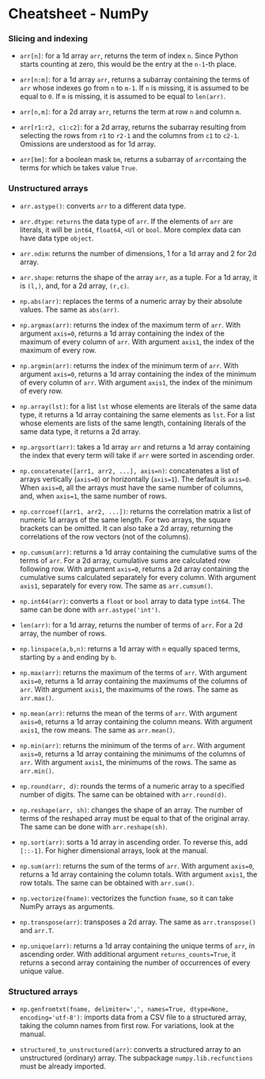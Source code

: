 # Cheatsheet - NumPy

### Slicing and indexing

* `arr[n]`: for a 1d array `arr`, returns the term of index `n`. Since Python starts counting at zero, this would be the entry at the `n-1`-th place.

* `arr[n:m]`: for a 1d array `arr`, returns a subarray containing the terms of `arr` whose indexes go from `n` to `m-1`. If `n` is missing, it is assumed to be equal to `0`. If `m` is missing, it is assumed to be equal to `len(arr)`.

* `arr[n,m]`: for a 2d array `arr`, returns the term at row `n` and  column `m`.

* `arr[r1:r2, c1:c2]`: for a 2d array, returns the subarray resulting from selecting the rows from `r1` to `r2-1` and the columns from `c1` to `c2-1`. Omissions are understood as for 1d array.

* `arr[bm]`: for a boolean mask `bm`, returns a subarray of `arr`containg the terms for which `bm` takes value `True`. 

### Unstructured arrays

* `arr.astype()`: converts `arr` to a different data type.

* `arr.dtype`: `returns` the data type of `arr`. If the elements of `arr` are literals, it will be `int64`, `float64`, `<Ul` or `bool`. More complex data can have data type `object`.

* `arr.ndim`: returns the number of dimensions, 1 for a 1d array and 2 for 2d array.

* `arr.shape`: returns the shape of the array `arr`, as a tuple. For a 1d array, it is `(l,)`, and, for a 2d array, `(r,c)`.

* `np.abs(arr)`: replaces the terms of a numeric array by their absolute values. The same as `abs(arr)`.

* `np.argmax(arr)`: returns the index of the maximum term of `arr`. With argument `axis=0`, returns a 1d array containing the index of the maximum of every column of `arr`. With argument `axis1`, the index of the maximum of every row. 

* `np.argmin(arr)`: returns the index of the minimum term of `arr`. With argument `axis=0`, returns a 1d array containing the index of the minimum of every column of `arr`. With argument `axis1`, the index of the minimum of every row. 

* `np.array(lst)`: for a list `lst` whose elements are literals of the same data type, it returns a 1d array containing the same elements as `lst`. For a list whose elements are lists of the same length, containing literals of the same data type, it returns a 2d array.

* `np.argsort(arr)`: takes a 1d array `arr` and returns a 1d array containing the index that every term will take if `arr` were sorted in ascending order.

* `np.concatenate([arr1, arr2, ...], axis=n)`: concatenates a list of arrays vertically (`axis=0`) or horizontally (`axis=1`). The default is `axis=0`. When `axis=0`, all the arrays must have the same number of columns, and, when `axis=1`, the same number of rows.

* `np.corrcoef([arr1, arr2, ...])`: returns the correlation matrix a list of numeric 1d arrays of the same length. For two arrays, the square brackets can be omitted. It can also take a 2d array, returning the correlations of the row vectors (not of the columns).

* `np.cumsum(arr)`: returns a 1d array containing the cumulative sums of the terms of `arr`. For a 2d array, cumulative sums are calculated row following row. With argument `axis=0`, returns a 2d array containing the cumulative sums calculated separately for every column. With argument `axis1`, separately for every row. The same as `arr.cumsum()`.

* `np.int64(arr)`: converts a `float` or `bool` array to data type `int64`. The same can be done with `arr.astype('int')`.

* `len(arr)`: for a 1d array, returns the number of terms of `arr`. For a 2d array, the number of rows.

* `np.linspace(a,b,n)`: returns a 1d array with `n` equally spaced terms, starting by `a` and ending by `b`.

* `np.max(arr)`: returns the maximum of the terms of `arr`. With argument `axis=0`, returns a 1d array containing the maximums of the columns of `arr`. With argument `axis1`, the maximums of the rows. The same as `arr.max()`.

* `np.mean(arr)`: returns the mean of the terms of `arr`. With argument `axis=0`, returns a 1d array containing the column means. With argument `axis1`, the row means. The same as `arr.mean()`.

* `np.min(arr)`: returns the minimum of the terms of `arr`. With argument `axis=0`, returns a 1d array containing the minimums of the columns of `arr`. With argument `axis1`, the minimums of the rows.  The same as `arr.min()`.

* `np.round(arr, d)`: rounds the terms of a numeric array to a specified number of digits. The same can be obtained with `arr.round(d)`.

* `np.reshape(arr, sh)`: changes the shape of an array. The number of terms of the reshaped array must be equal to that of the original array. The same can be done with `arr.reshape(sh)`.

* `np.sort(arr)`: sorts a 1d array in ascending order. To reverse this, add `[::-1]`. For higher dimensional arrays, look at the manual.

* `np.sum(arr)`: returns the sum of the terms of `arr`. With argument `axis=0`, returns a 1d array containing the column totals. With argument `axis1`, the row totals.  The same can be obtained with `arr.sum()`.

* `np.vectorize(fname)`: vectorizes the function `fname`, so it can take NumPy arrays as arguments.

* `np.transpose(arr)`: transposes a 2d array. The same as `arr.transpose()` and `arr.T`.

* `np.unique(arr)`: returns a 1d array containing the unique terms of `arr`, in ascending order. With additional argument `returns_counts=True`, it returns a second array containing the number of occurrences of every unique value.

### Structured arrays

* `np.genfromtxt(fname, delimiter=',', names=True, dtype=None, encoding='utf-8')`: imports data from a CSV file to a structured array, taking the column names from first row. For variations, look at the manual.

* `structured_to_unstructured(arr)`: converts a structured array to an unstructured (ordinary) array. The subpackage `numpy.lib.recfunctions` must be already imported.
